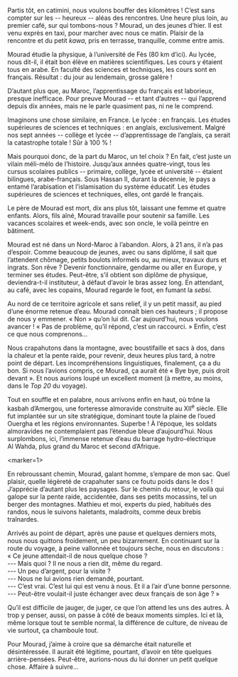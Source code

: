 ﻿Partis tôt, en catimini, nous voulons bouffer des kilomètres !
C’est sans compter sur les -- heureux -- aléas des rencontres.
Une heure plus loin, au premier café, sur qui tombons-nous ?
Mourad, un des jeunes d’hier.
Il est venu exprès en taxi, pour marcher avec nous ce matin.
Plaisir de la rencontre et du petit *kawa*, pris en terrasse, tranquille, comme entre amis.

Mourad étudie la physique, à l’université de Fès (80 km d’ici).
Au lycée, nous dit-il, il était bon élève en matières scientifiques.
Les cours y étaient tous en arabe.
En faculté des sciences et techniques, les cours sont en français.
Résultat : du jour au lendemain, grosse galère !

D’autant plus que, au Maroc, l’apprentissage du français est laborieux, presque inefficace.
Pour preuve Mourad -- et tant d’autres -- qui l’apprend depuis dix années, mais ne le parle quasiment pas, ni ne le comprend.

Imaginons une chose similaire, en France.
Le lycée : en français.
Les études supérieures de sciences et techniques : en anglais, exclusivement.
Malgré nos sept années -- collège et lycée -- d’apprentissage de l’anglais, ça serait la catastrophe totale ! Sûr à 100 % !

Mais pourquoi donc, de la part du Maroc, un tel choix ?
En fait, c’est juste un vilain méli-mélo de l’histoire.
Jusqu’aux années quatre-vingt, tous les cursus scolaires publics -- primaire, collège, lycée et université -- étaient bilingues, arabe-français.
Sous Hassan II, durant la décennie, le pays a entamé l’arabisation et l’islamisation du système éducatif.
Les études supérieures de sciences et techniques, elles, ont gardé le français.

Le père de Mourad est mort, dix ans plus tôt, laissant une femme et quatre enfants.
Alors, fils aîné, Mourad travaille pour soutenir sa famille.
Les vacances scolaires et week-ends, avec son oncle, le voilà peintre en bâtiment.

Mourad est né dans un Nord-Maroc à l’abandon.
Alors, à 21 ans, il n’a pas d’espoir.
Comme beaucoup de jeunes, avec ou sans diplôme, il sait que l’attendent chômage, petits boulots informels ou, au mieux, travaux durs et ingrats.
Son rêve ? Devenir fonctionnaire, gendarme ou aller en Europe, y terminer ses études.
Peut-être, s’il obtient son diplôme de physique, deviendra-t-il instituteur, à défaut d’avoir le bras assez long.
En attendant, au café, avec les copains, Mourad regarde le foot, en fumant la *sebsi*.

Au nord de ce territoire agricole et sans relief, il y un petit massif, au pied d’une énorme retenue d’eau.
Mourad connaît bien ces hauteurs ; il propose de nous y emmener.
« Non » qu’on lui dit. Car aujourd’hui, nous voulons avancer !
« Pas de problème, qu’il répond, c’est un raccourci. »
Enfin, c’est ce que nous comprenons...

Nous crapahutons dans la montagne, avec boustifaille et sacs à dos, dans la chaleur et la pente raide, pour revenir, deux heures plus tard, à notre point de départ.
Les incompréhensions linguistiques, finalement, ça a du bon.
Si nous l’avions compris, ce Mourad, ça aurait été « Bye bye, puis droit devant ».
Et nous aurions loupé un excellent moment (à mettre, au moins, dans le *Top 20* du voyage).

Tout en souffle et en palabre, nous arrivons enfin en haut, où trône la kasbah d’Amergou, une forteresse almoravide construite au XII<sup>e</sup> siècle.
Elle fut implantée sur un site stratégique, dominant toute la plaine de l’oued Ouergha et les régions environnantes.
Superbe !
À l’époque, les soldats almoravides ne contemplaient pas l’étendue bleue d’aujourd’hui.
Nous surplombons, ici, l’immense retenue d’eau du barrage hydro-électrique Al Wahda, plus grand du Maroc et second d’Afrique.

<marker=1>

En rebroussant chemin, Mourad, galant homme, s’empare de mon sac.
Quel plaisir, quelle légèreté de crapahuter sans ce foutu poids dans le dos !
J’apprécie d’autant plus les paysages.
Sur le chemin du retour, le voilà qui galope sur la pente raide, accidentée, dans ses petits mocassins, tel un berger des montagnes.
Mathieu et moi, experts du pied, habitués des randos, nous le suivons haletants, maladroits, comme deux brebis traînardes.

Arrivés au point de départ, après une pause et quelques derniers mots, nous nous quittons froidement, un peu bizarrement.
En continuant sur la route du voyage, à peine vallonnée et toujours sèche, nous en discutons :  
« Ce jeune attendait-il de nous quelque chose ?  
--- Mais quoi ? Il ne nous a rien dit, même du regard.  
--- Un peu d’argent, pour la visite ?  
--- Nous ne lui avions rien demandé, pourtant.  
--- C’est vrai. C’est lui qui est venu à nous. Et il a l’air d’une bonne personne.  
--- Peut-être voulait-il juste échanger avec deux français de son âge ? »

Qu’il est difficile de jauger, de juger, ce que l’on attend les uns des autres.
À trop y penser, aussi, on passe à côté de beaux moments simples.
Ici et là, même lorsque tout te semble normal, la différence de culture, de niveau de vie surtout, ça chamboule tout.

Pour Mourad, j’aime à croire que sa démarche était naturelle et désintéressée.
Il aurait été légitime, pourtant, d’avoir en tête quelques arrière-pensées.
Peut-être, aurions-nous du lui donner un petit quelque chose.
Affaire à suivre...

